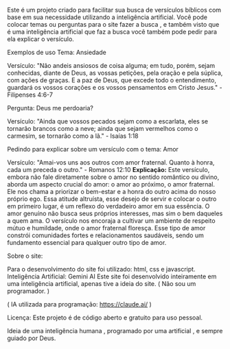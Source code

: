 Este é um projeto criado para facilitar sua busca de versículos bíblicos com base em sua necessidade utilizando a inteligência artificial.
Você pode colocar temas ou perguntas para o site fazer a busca , e também visto que é uma inteligência artificial que faz a busca você também pode pedir para ela explicar o versículo.

Exemplos de uso
Tema: Ansiedade

Versículo:
"Não andeis ansiosos de coisa alguma; em tudo, porém, sejam conhecidas, diante de Deus, as vossas petições, pela oração e pela súplica, com ações de graças. E a paz de Deus, que excede todo o entendimento, guardará os vossos corações e os vossos pensamentos em Cristo Jesus." - Filipenses 4:6-7

Pergunta: Deus me perdoaria?

Versículo:
"Ainda que vossos pecados sejam como a escarlata, eles se tornarão brancos como a neve; ainda que sejam vermelhos como o carmesim, se tornarão como a lã." - Isaías 1:18

Pedindo para explicar sobre um versículo com o tema: Amor

Versículo:
"Amai-vos uns aos outros com amor fraternal. Quanto à honra, cada um preceda o outro." - Romanos 12:10 **Explicação:** Este versículo, embora não fale diretamente sobre o amor no sentido romântico ou divino, aborda um aspecto crucial do amor: o amor ao próximo, o amor fraternal. Ele nos chama a priorizar o bem-estar e a honra do outro acima do nosso próprio ego. Essa atitude altruísta, esse desejo de servir e colocar o outro em primeiro lugar, é um reflexo do verdadeiro amor em sua essência. O amor genuíno não busca seus próprios interesses, mas sim o bem daqueles a quem ama. O versículo nos encoraja a cultivar um ambiente de respeito mútuo e humildade, onde o amor fraternal floresça. Esse tipo de amor constrói comunidades fortes e relacionamentos saudáveis, sendo um fundamento essencial para qualquer outro tipo de amor.

Sobre o site:

Para o desenvolvimento do site foi utilizado: html, css e javascript.
Inteligência Artificial: Gemini AI
Este site foi desenvolvido inteiramente em uma inteligência artificial, apenas tive a ideia do site. ( Não sou um programador. )

( IA utilizada para programação: https://claude.ai/ )

Licença:
Este projeto é de código aberto e gratuito para uso pessoal.

Ideia de uma inteligência humana , programado por uma artificial , e sempre guiado por Deus.
